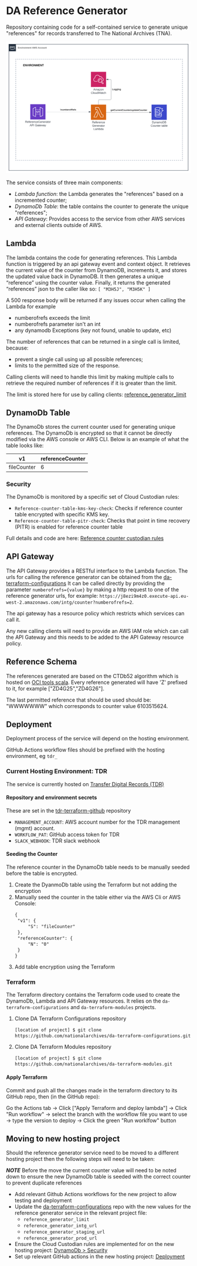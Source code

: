 # DA Reference Generator

Repository containing code for a self-contained service to generate unique "references" for records transferred to The National Archives (TNA).

![](https://raw.githubusercontent.com/nationalarchives/tdr-dev-documentation/master/beta-architecture/diagrams/reference-generator.svg)

The service consists of three main components:
* *Lambda function*: the Lambda generates the "references" based on a incremented counter;
* *DynamoDb Table*: the table contains the counter to generate the unique "references";
* *API Gateway*: Provides access to the service from other AWS services and external clients outside of AWS.

## Lambda

The lambda contains the code for generating references.
This Lambda function is triggered by an api gateway event and context object. It retrieves the current value of the counter from DynamoDB, increments it,
and stores the updated value back in DynamoDB. It then generates a unique “reference” using the counter value. Finally, it returns the generated “references” json to the caller like so:
`[
"M3H5J",
"M3H5K"
]`

A 500 response body will be returned if any issues occur when calling the Lambda for example 
* numberofrefs exceeds the limit
* numberofrefs parameter isn't an int
* any dynamodb Exceptions (key not found, unable to update, etc)

The number of references that can be returned in a single call is limited, because:
* prevent a single call using up all possible references;
* limits to the permitted size of the response.

Calling clients will need to handle this limit by making multiple calls to retrieve the required number of references if it is greater than the limit.

The limit is stored here for use by calling clients: [reference_generator_limit](https://github.com/nationalarchives/da-terraform-configurations/blob/main/tdr/main.tf)

## DynamoDb Table

The DynamoDb stores the current counter used for generating unique references. The DynamoDb is encrypted so that it cannot be directly modified via the AWS console or AWS CLI.
Below is an example of what the table looks like:

| v1          | referenceCounter |
|-------------|------------------|
| fileCounter | 6                |

### Security

The DynamoDb is monitored by a specific set of Cloud Custodian rules:
* `Reference-counter-table-kms-key-check`: Checks if reference counter table encrypted with specific KMS key.
* `Reference-counter-table-pitr-check`: Checks that point in time recovery (PITR) is enabled for reference counter table

Full details and code are here: [Reference counter custodian rules](https://github.com/nationalarchives/tna-custodian/tree/master/custodian/policies/dynamodb/reference-counter)

## API Gateway

The API Gateway provides a RESTful interface to the Lambda function. 
The urls for calling the reference generator can be obtained from the [da-terraform-configurations](https://github.com/nationalarchives/da-terraform-configurations/blob/main/tdr/main.tf#L35-L37)
It can be called directly by providing the parameter `numberofrefs={value}` by making a http request to one of the reference generator urls, for example:
`https://j8ezi9m4z0.execute-api.eu-west-2.amazonaws.com/intg/counter?numberofrefs=2`.

The api gateway has a resource policy which restricts which services can call it.

Any new calling clients will need to provide an AWS IAM role which can call the API Gateway and this needs to be added to the API Gateway resource policy.

## Reference Schema

The references generated are based on the CTDb52 algorithm which is hosted on [OCI tools scala](https://github.com/nationalarchives/oci-tools-scala/tree/main/src/main/resources/uk/gov/nationalarchives/oci).
Every reference generated will have 'Z' prefixed to it, for example ["ZD4G25","ZD4G26"].

The last permitted reference that should be used should be: "WWWWWWW" which corresponds to counter value 6103515624.

## Deployment

Deployment process of the service will depend on the hosting environment.

GitHub Actions workflow files should be prefixed with the hosting environment, eg `tdr_`

### Current Hosting Environment: TDR

The service is currently hosted on [Transfer Digital Records (TDR)](https://github.com/nationalarchives/tdr-dev-documentation)

#### Repository and environment secrets

These are set in the [tdr-terraform-github](https://github.com/nationalarchives/tdr-terraform-github) repository

* `MANAGEMENT_ACCOUNT`: AWS account number for the TDR management (mgmt) account.
* `WORKFLOW_PAT`: GitHub access token for TDR
* `SLACK_WEBHOOK`: TDR slack webhook

#### Seeding the Counter

The reference counter in the DynamoDb table needs to be manually seeded before the table is encrypted.

1. Create the DyanmoDb table using the Terraform but not adding the encryption
2. Manually seed the counter in the table either via the AWS Cli or AWS Console:
    ```
   {
     "v1": {
         "S": "fileCounter"
     },
     "referenceCounter": {
         "N": "0"
     }
   }
   ```
3. Add table encryption using the Terraform

### Terraform

The Terraform directory contains the Terraform code used to create the DynamoDb, Lambda and API Gateway resources.
It relies on the `da-terraform-configurations` and `da-terraform-modules` projects.

1. Clone DA Terraform Configurations repository

   ```
   [location of project] $ git clone https://github.com/nationalarchives/da-terraform-configurations.git
   ```

2. Clone DA Terraform Modules repository

   ```
   [location of project] $ git clone https://github.com/nationalarchives/da-terraform-modules.git
   ```

#### Apply Terraform 
Commit and push all the changes made in the terraform directory to its GitHub repo, then (in the GitHub repo):

Go the Actions tab -> Click ["Apply Terraform and deploy lambda"] -> Click "Run workflow" -> select the branch with the workflow file you want to use -> type the version to deploy -> Click the green "Run worklfow" button

## Moving to new hosting project

Should the reference generator service need to be moved to a different hosting project then the following steps will need to be taken:

***NOTE*** Before the move the current counter value will need to be noted down to ensure the new DynamoDb table is seeded with the correct counter to prevent duplicate references

* Add relevant Github Actions workflows for the new project to allow testing and deployment 
* Update the [da-terraform-configurations](https://github.com/nationalarchives/da-terraform-configurations) repo with the new values for the reference generator service in the relevant project file:
  * `reference_generator_limit`
  * `reference_generator_intg_url` 
  * `reference_generator_staging_url`
  * `reference_generator_prod_url`
* Ensure the Cloud Custodian rules are implemented for on the new hosting project: [DynamoDb > Security](#security)
* Set up relevant GitHub actions in the new hosting project: [Deployment](#deployment)
